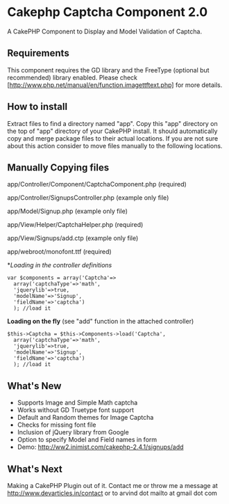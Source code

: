Cakephp Captcha Component 2.0
=============================

A CakePHP Component to Display and Model Validation of Captcha.

Requirements
--------------------
This component requires the GD library and the FreeType (optional but recommended) library enabled. Please check [http://www.php.net/manual/en/function.imagettftext.php] for more details.


How to install
--------------------

Extract files to find a directory named "app". Copy this "app" directory on the top of "app" directory of your CakePHP install. It should automatically copy and merge package files to their actual locations. If you are not sure about this action consider to move files manually to the following locations.

Manually Copying files
--------------------
app/Controller/Component/CaptchaComponent.php (required)

app/Controller/SignupsController.php (example only file)

app/Model/Signup.php (example only file)

app/View/Helper/CaptchaHelper.php (required)

app/View/Signups/add.ctp (example only file)

app/webroot/monofont.ttf (required)

**Loading in the controller definitions*

    var $components = array('Captcha'=> 
      array('captchaType'=>'math', 
      'jquerylib'=>true, 
      'modelName'=>'Signup', 
      'fieldName'=>'captcha')
      ); //load it

**Loading on the fly** (see "add" function in the attached controller)

    $this->Captcha = $this->Components->load('Captcha', 
      array('captchaType'=>'math', 
      'jquerylib'=>true, 
      'modelName'=>'Signup', 
      'fieldName'=>'captcha')
      ); //load it

What's New
--------------------

* Supports Image and Simple Math captcha
* Works without GD Truetype font support
* Default and Random themes for Image Captcha
* Checks for missing font file
* Inclusion of jQuery library from Google
* Option to specify Model and Field names in form
* Demo: http://ww2.inimist.com/cakephp-2.4.1/signups/add

What's Next
--------------------

Making a CakePHP Plugin out of it. Contact me or throw me a message at http://www.devarticles.in/contact or to arvind dot mailto at gmail dot com
